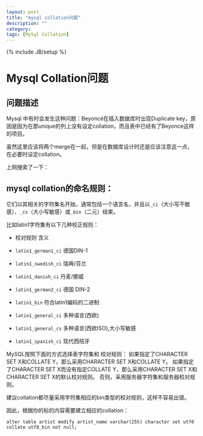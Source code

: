 ```yaml
---
layout: post
title: "mysql collation问题"
description: ""
category: 
tags: [MySql Collation]
---
```

{% include JB/setup %}

Mysql Collation问题
====

问题描述
---
Mysql 中有时会发生这种问题：Beyoncé在插入数据库时出现Duplicate key，原因是因为在那unique的列上没有设定collation，而且表中已经有了Beyonce这样的项目。

虽然这里应该将两个merge在一起，但是在数据库设计时还是应该注意这一点，在必要时设定collation。

上网搜索了一下：

mysql collation的命名规则：
---
它们以其相关的字符集名开始，通常包括一个语言名，并且以`_ci`（大小写不敏感）、`_cs`（大小写敏感）或`_bin`（二元）结束。

比如latin1字符集有以下几种校正规则：

- 校对规则 含义

- `latin1_german1_ci` 德国DIN-1
- `latin1_swedish_ci` 瑞典/芬兰
- `latin1_danish_ci` 丹麦/挪威
- `latin1_german2_ci` 德国 DIN-2
- `latin1_bin` 符合latin1编码的二进制
- `latin1_general_ci` 多种语言(西欧)
- `latin1_general_cs` 多种语言(西欧ISO),大小写敏感
- `latin1_spanish_ci` 现代西班牙

MySQL按照下面的方式选择表字符集和 校对规则：
如果指定了CHARACTER SET X和COLLATE Y，那么采用CHARACTER SET X和COLLATE Y。
如果指定了CHARACTER SET X而没有指定COLLATE Y，那么采用CHARACTER SET X和CHARACTER SET X的默认校对规则。
否则，采用服务器字符集和服务器校对规则。

建议collation都尽量采用字符集相应的bin类型的校对规则，这样不容易出错。

因此，根据你的标的内容需要建立相应的collation：

    alter table artist modify artist_name varchar(255) character set utf8 collate utf8_bin not null;

